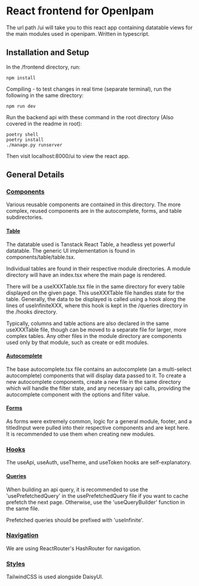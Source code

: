 # React frontend for OpenIpam

The url path /ui will take you to this react app containing datatable views for the main modules used in openipam. Written in typescript.

## Installation and Setup

In the /frontend directory, run:

```
npm install
```

Compiling - to test changes in real time (separate terminal), run the following in the same directory:

```
npm run dev
```

Run the backend api with these command in the root directory (Also covered in the readme in root):

```
poetry shell
poetry install
./manage.py runserver
```

Then visit localhost:8000/ui to view the react app.

## General Details

### [Components](/openipam/frontend/src/components/)

Various reusable components are contained in this directory. The more complex, reused components are in the autocomplete, forms, and table subdirectories.

#### [Table](/openipam/frontend/src/components/table/)

The datatable used is Tanstack React Table, a headless yet powerful datatable. The generic UI implementation is found in components/table/table.tsx.

Individual tables are found in their respective module directories. A module directory will have an index.tsx where the main page is rendered.

There will be a useXXXTable.tsx file in the same directory for every table displayed on the given page. This useXXXTable file handles state for the table. Generally, the data to be displayed is called using a hook along the lines of useInfiniteXXX, where this hook is kept in the /queries directory in the /hooks directory.

Typically, columns and table actions are also declared in the same useXXXTable file, though can be moved to a separate file for larger, more complex tables. Any other files in the module directory are components used only by that module, such as create or edit modules.

#### [Autocomplete](/openipam/frontend/src/components/autocomplete/)

The base autocomplete.tsx file contains an autocomplete (an a multi-select autocomplete) components that will display data passed to it. To create a new autocomplete components, create a new file in the same directory which will handle the filter state, and any necessary api calls, providing the autocomplete component with the options and filter value.

#### [Forms](/openipam/frontend/src/components/forms/)

As forms were extremely common, logic for a general module, footer, and a titledInput were pulled into their respective components and are kept here. It is recommended to use them when creating new modules.

### [Hooks](/openipam/frontend/src/hooks/)

The useApi, useAuth, useTheme, and useToken hooks are self-explanatory.

#### [Queries](/openipam/frontend/src/hooks/queries)

When building an api query, it is recommended to use the 'usePrefetchedQuery' in the usePrefetchedQuery file if you want to cache prefetch the next page. Otherwise, use the 'useQueryBuilder' function in the same file.

Prefetched queries should be prefixed with 'useInfinite'.

### [Navigation](/openipam/frontend/src/navigation/)

We are using ReactRouter's HashRouter for navigation.

### [Styles](/openipam/frontend/src/styles/)

TailwindCSS is used alongside DaisyUI.
